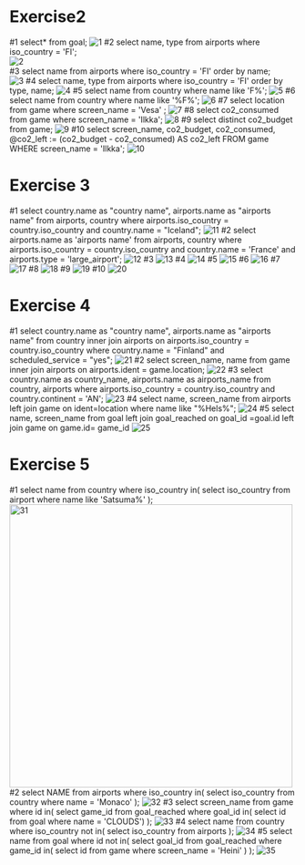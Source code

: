 # Exercise2
#1 select* from goal;
![1](https://github.com/user-attachments/assets/846fb207-7c41-45e6-853d-8ea00148cea0)
#2 select name, type from airports where iso_country = 'FI';    
![2](https://github.com/user-attachments/assets/7a0e79ca-3fac-4888-b506-4b48ea3535f9)  
#3 select name from airports where iso_country = 'FI' order by name;    
![3](https://github.com/user-attachments/assets/98e02b8e-1735-4d82-83f2-e0ba8dfa9a66)
#4 select name, type from airports where iso_country = 'FI' order by type, name; 
![4](https://github.com/user-attachments/assets/b8bf9f05-9237-472e-a237-229709346f73)
#5 select name from country where name like 'F%';
![5](https://github.com/user-attachments/assets/1d447ec7-fae5-4eeb-89b6-b22e729fe3bc)
#6 select name from country where name like '%F%';
![6](https://github.com/user-attachments/assets/4f4a4887-6346-4ab0-a2e5-4d93ab4b5244)
#7 select location from game where screen_name = 'Vesa' ; 
![7](https://github.com/user-attachments/assets/40941112-c2f3-40f2-ba4e-00b8bc8d35b5)
#8 select co2_consumed from game where screen_name = 'Ilkka'; 
![8](https://github.com/user-attachments/assets/52dc75a1-8a2e-4c63-b804-9c04953f4647)
#9 select distinct co2_budget from game;
![9](https://github.com/user-attachments/assets/9f219dcc-6573-470a-a882-a74ed9ca868d)
#10 select screen_name, co2_budget, co2_consumed, @co2_left := (co2_budget - co2_consumed) AS co2_left FROM game WHERE screen_name = 'Ilkka';
![10](https://github.com/user-attachments/assets/21fe3d9d-4802-4374-a50e-869b95169cc4)
#  Exercise 3  
#1 select country.name as "country name", airports.name as "airports name" from airports, country where airports.iso_country = country.iso_country and country.name = "Iceland";
![11](https://github.com/user-attachments/assets/69954301-a635-4f77-8122-274b4511db7b)
#2 select airports.name as 'airports name' from airports, country where airports.iso_country = country.iso_country and country.name = 'France' and airports.type = 'large_airport';
![12](https://github.com/user-attachments/assets/6354eb3f-fdbe-476e-8a8d-89686f47c6aa)
#3
![13](https://github.com/user-attachments/assets/65ebc630-2aac-443d-b7c5-c925f74d1b0c)
#4
![14](https://github.com/user-attachments/assets/720efe0c-71fc-4883-b6b5-e05c47d49e67)
#5
![15](https://github.com/user-attachments/assets/739441ed-863a-4db0-824b-c2efd5b0c9d3)
#6
![16](https://github.com/user-attachments/assets/74eb42f6-a963-423a-bc05-4a91d1ad8b6d)
#7
![17](https://github.com/user-attachments/assets/9b1c59a7-224a-4f6f-bf68-78debbe01db7)
#8
![18](https://github.com/user-attachments/assets/d5bdfad3-fdbf-45ab-ad8b-0b79ee740d95)
#9
![19](https://github.com/user-attachments/assets/d63985c0-1827-4408-bc2e-e7e26e7b2f52)
#10
![20](https://github.com/user-attachments/assets/3a36de3d-4ebe-456b-90e0-f941fcdb7082)
# Exercise 4 
#1 select country.name as "country name", airports.name as "airports name" 
from country inner join airports on airports.iso_country = country.iso_country 
where country.name = "Finland" and scheduled_service = "yes";
![21](https://github.com/user-attachments/assets/cd4109c3-2f1e-4c9d-96a5-428e8c652ad9)
#2 select screen_name, name from game inner join airports on airports.ident = game.location;
![22](https://github.com/user-attachments/assets/6681be04-e24c-4287-989e-5d02140fb15b)
#3 select country.name as country_name, airports.name as airports_name 
from country, airports
where airports.iso_country = country.iso_country and country.continent = 'AN';
![23](https://github.com/user-attachments/assets/e93f90a8-793b-4bb0-a08d-679dec3aafed)
#4 select name, screen_name from airports left join game on ident=location where name like "%Hels%";
![24](https://github.com/user-attachments/assets/85925371-2681-4a76-8290-09180adfa9e1)
#5 select name, screen_name from goal left join goal_reached on goal_id =goal.id left join game on game.id= game_id
![25](https://github.com/user-attachments/assets/47c54a65-3982-4252-a800-0c54a09e1c76)
# Exercise 5
#1 select name from country where iso_country in( select iso_country from airport where name like 'Satsuma%' ); 
<img width="497" alt="31" src="https://github.com/user-attachments/assets/0ed607bb-6192-424e-aa94-ebf163d8c5c0">
#2 select NAME 
from airports 
where iso_country in( select iso_country from country where name = 'Monaco' );
![32](https://github.com/user-attachments/assets/71172f12-ef8e-4453-bed1-6e0eeb0772e7)
#3 select screen_name from game where id in( select game_id from goal_reached where goal_id in( select id from goal where name = 'CLOUDS') );
![33](https://github.com/user-attachments/assets/66a88017-87be-4e19-8117-50e0b58f8db3)
#4 select name from country where iso_country not in( select iso_country from airports );
![34](https://github.com/user-attachments/assets/509d09d2-29fa-4951-af3b-526182e4c713)
#5 select name from goal where id not in( select goal_id from goal_reached where game_id in( select id from game where screen_name = 'Heini' ) );
![35](https://github.com/user-attachments/assets/ba8e47b3-34f4-40e9-a0e9-17d3ac4bb954)















